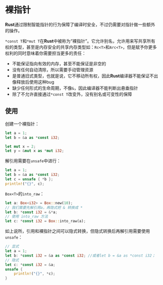 # 裸指针

**Rust**通过限制智能指针的行为保障了编译时安全，不过仍需要对指针做一些额外的操作。

`*const T`和`*mut T`在**Rust**中被称为“裸指针”。它允许别名，允许用来写共享所有权的类型，甚至是内存安全的共享内存类型如：`Rc<T>`和`Arc<T>`，但是赋予你更多权利的同时意味着你需要担当更多的责任：
* 不能保证指向有效的内存，甚至不能保证是非空的
* 没有任何自动清除，所以需要手动管理资源
* 是普通旧式类型，也就是说，它不移动所有权，因此**Rust**编译器不能保证不出像释放后使用这种bug
* 缺少任何形式的生命周期，不像`&`，因此编译器不能判断出悬垂指针
* 除了不允许直接通过`*const T`改变外，没有别名或可变性的保障

## 使用

创建一个裸指针：
```rust
let a = 1;
let b = &a as *const i32;

let mut x = 2;
let y = &mut x as *mut i32;
```

解引用需要在`unsafe`中进行：

```rust
let a = 1;
let b = &a as *const i32;
let c = unsafe { *b };
println!("{}", c);
```

`Box<T>`的`into_raw`：
```rust
let a: Box<i32> = Box::new(10);
// 我们需要先解引用a，再隐式把 & 转换成 *
let b: *const i32 = &*a;
// 使用 into_raw 方法
let c: *const i32 = Box::into_raw(a);
```
如上说所，引用和裸指针之间可以隐式转换，但隐式转换后再解引用需要使用`unsafe`：
```rust
// 显式
let a = 1;
let b: *const i32 = &a as *const i32; //或者let b = &a as *const i32；
// 隐式
let c: *const i32 = &a;
unsafe {
	println!("{}", *c);
}

```
